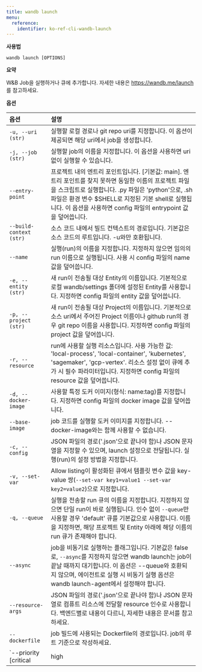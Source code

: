 ```yaml
---
title: wandb launch
menu:
  reference:
    identifier: ko-ref-cli-wandb-launch
---
```


**사용법**

`wandb launch [OPTIONS]`

**요약**

W&B Job을 실행하거나 큐에 추가합니다. 자세한 내용은 https://wandb.me/launch 를 참고하세요.

**옵션**

| **옵션** | **설명** |
| :--- | :--- |
| `-u, --uri (str)` | 실행할 로컬 경로나 git repo uri를 지정합니다. 이 옵션이 제공되면 해당 uri에서 job을 생성합니다. |
| `-j, --job (str)` | 실행할 job의 이름을 지정합니다. 이 옵션을 사용하면 uri 없이 실행할 수 있습니다. |
| `--entry-point` | 프로젝트 내의 엔트리 포인트입니다. [기본값: main]. 엔트리 포인트를 찾지 못하면 동일한 이름의 프로젝트 파일을 스크립트로 실행합니다. .py 파일은 'python'으로, .sh 파일은 환경 변수 $SHELL로 지정된 기본 shell로 실행됩니다. 이 옵션을 사용하면 config 파일의 entrypoint 값을 덮어씁니다. |
| `--build-context (str)` | 소스 코드 내에서 빌드 컨텍스트의 경로입니다. 기본값은 소스 코드의 루트입니다. -u와만 호환됩니다. |
| `--name` | 실행(run)의 이름을 지정합니다. 지정하지 않으면 임의의 run 이름으로 실행됩니다. 사용 시 config 파일의 name 값을 덮어씁니다. |
| `-e, --entity (str)` | 새 run이 전송될 대상 Entity의 이름입니다. 기본적으로 로컬 wandb/settings 폴더에 설정된 Entity를 사용합니다. 지정하면 config 파일의 entity 값을 덮어씁니다. |
| `-p, --project (str)` | 새 run이 전송될 대상 Project의 이름입니다. 기본적으로 소스 uri에서 주어진 Project 이름이나 github run의 경우 git repo 이름을 사용합니다. 지정하면 config 파일의 project 값을 덮어씁니다. |
| `-r, --resource` | run에 사용할 실행 리소스입니다. 사용 가능한 값: 'local-process', 'local-container', 'kubernetes', 'sagemaker', 'gcp-vertex'. 리소스 설정 없이 큐에 추가 시 필수 파라미터입니다. 지정하면 config 파일의 resource 값을 덮어씁니다. |
| `-d, --docker-image` | 사용할 특정 도커 이미지(형식: name:tag)를 지정합니다. 지정하면 config 파일의 docker image 값을 덮어씁니다. |
| `--base-image` | job 코드를 실행할 도커 이미지를 지정합니다. --docker-image와는 함께 사용할 수 없습니다. |
| `-c, --config` | JSON 파일의 경로('.json'으로 끝나야 함)나 JSON 문자열을 지정할 수 있으며, launch 설정으로 전달됩니다. 실행(run)의 설정 방법을 지정합니다. |
| `-v, --set-var` | Allow listing이 활성화된 큐에서 템플릿 변수 값을 key-value 쌍(`--set-var key1=value1 --set-var key2=value2`)으로 지정합니다. |
| `-q, --queue` | 실행을 전송할 run 큐의 이름을 지정합니다. 지정하지 않으면 단일 run이 바로 실행됩니다. 인수 없이 `--queue`만 사용할 경우 'default' 큐를 기본값으로 사용합니다. 이름을 지정하면, 해당 프로젝트 및 Entity 아래에 해당 이름의 run 큐가 존재해야 합니다. |
| `--async` | job을 비동기로 실행하는 플래그입니다. 기본값은 false로, `--async`를 지정하지 않으면 wandb launch는 job이 끝날 때까지 대기합니다. 이 옵션은 --queue와 호환되지 않으며, 에이전트로 실행 시 비동기 실행 옵션은 wandb launch-agent에서 설정해야 합니다. |
| `--resource-args` | JSON 파일의 경로('.json'으로 끝나야 함)나 JSON 문자열로 컴퓨트 리소스에 전달할 resource 인수로 사용합니다. 백엔드별로 내용이 다르니, 자세한 내용은 문서를 참고하세요. |
| `--dockerfile` | job 빌드에 사용되는 Dockerfile의 경로입니다. job의 루트 기준으로 작성하세요. |
| `--priority [critical|high|medium|low]` | --queue 사용 시, job의 우선 순위를 지정합니다. 우선 순위가 높은 Launch job이 먼저 처리됩니다. 우선 순위는 critical, high, medium, low 순서입니다. |
